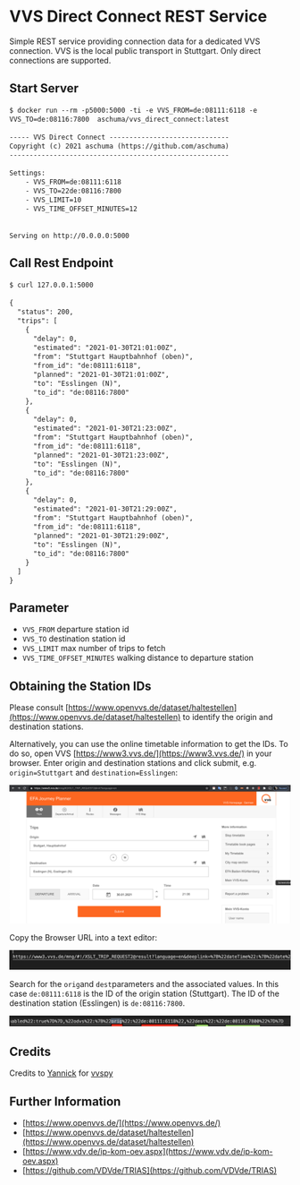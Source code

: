 # VVS Direct Connect REST Service
Simple REST service providing connection data for a dedicated VVS connection. VVS is the local public transport in Stuttgart. Only direct connections are supported.

## Start Server

```shell
$ docker run --rm -p5000:5000 -ti -e VVS_FROM=de:08111:6118 -e VVS_TO=de:08116:7800  aschuma/vvs_direct_connect:latest

----- VVS Direct Connect ------------------------------
Copyright (c) 2021 aschuma (https://github.com/aschuma)
-------------------------------------------------------

Settings:
	- VVS_FROM=de:08111:6118
	- VVS_TO=22de:08116:7800
	- VVS_LIMIT=10
	- VVS_TIME_OFFSET_MINUTES=12


Serving on http://0.0.0.0:5000
```
## Call Rest Endpoint
```shell
$ curl 127.0.0.1:5000

{
  "status": 200,
  "trips": [
    {
      "delay": 0,
      "estimated": "2021-01-30T21:01:00Z",
      "from": "Stuttgart Hauptbahnhof (oben)",
      "from_id": "de:08111:6118",
      "planned": "2021-01-30T21:01:00Z",
      "to": "Esslingen (N)",
      "to_id": "de:08116:7800"
    },
    {
      "delay": 0,
      "estimated": "2021-01-30T21:23:00Z",
      "from": "Stuttgart Hauptbahnhof (oben)",
      "from_id": "de:08111:6118",
      "planned": "2021-01-30T21:23:00Z",
      "to": "Esslingen (N)",
      "to_id": "de:08116:7800"
    },
    {
      "delay": 0,
      "estimated": "2021-01-30T21:29:00Z",
      "from": "Stuttgart Hauptbahnhof (oben)",
      "from_id": "de:08111:6118",
      "planned": "2021-01-30T21:29:00Z",
      "to": "Esslingen (N)",
      "to_id": "de:08116:7800"
    }
  ]
}

```
## Parameter

- `VVS_FROM` departure station id 
- `VVS_TO` destination station id 
- `VVS_LIMIT` max number of trips to fetch
- `VVS_TIME_OFFSET_MINUTES` walking distance to departure station

## Obtaining the Station IDs

Please consult [https://www.openvvs.de/dataset/haltestellen](https://www.openvvs.de/dataset/haltestellen) to identify the origin and destination stations. 

Alternatively, you can use the online timetable information to get the IDs. To do so, open VVS [https://www3.vvs.de/](https://www3.vvs.de/) in your browser. Enter origin and destination stations and click submit, e.g. `origin=Stuttgart` and `destination=Esslingen`:

![VVS](https://raw.githubusercontent.com/aschuma/vvs_direct_connect/main/doc/010_search.png)

Copy the Browser URL into a text editor:

![Search](https://raw.githubusercontent.com/aschuma/vvs_direct_connect/main/doc/020_url.png)

Search for the `orig`and `dest`parameters and the associated values. In this case `de:08111:6118` is the ID of the origin station (Stuttgart).  The ID of the destination station (Esslingen) is `de:08116:7800`.

![URL](https://raw.githubusercontent.com/aschuma/vvs_direct_connect/main/doc/030_url_parameter.png)

## Credits
Credits to [Yannick](https://github.com/zaanposni) for [vvspy](https://pypi.org/project/vvspy/)

## Further Information
* [https://www.openvvs.de/](https://www.openvvs.de/)
* [https://www.openvvs.de/dataset/haltestellen](https://www.openvvs.de/dataset/haltestellen)
* [https://www.vdv.de/ip-kom-oev.aspx](https://www.vdv.de/ip-kom-oev.aspx)
* [https://github.com/VDVde/TRIAS](https://github.com/VDVde/TRIAS)
